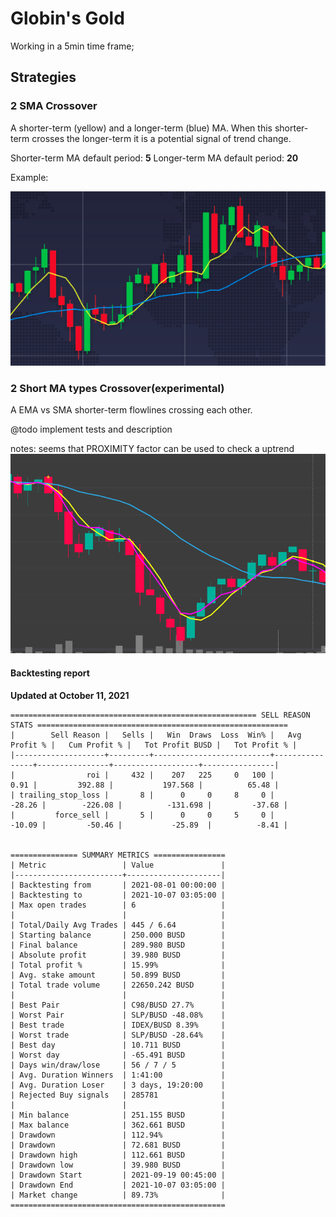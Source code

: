 # Globin's Gold

Working in a 5min time frame;

## Strategies

### 2 SMA Crossover
A shorter-term (yellow) and a longer-term (blue) MA. When this shorter-term crosses the longer-term it is a potential signal of trend change.

Shorter-term MA default period: **5**
Longer-term MA default period: **20**

Example:

![link](./images/2-sma-crossover.png "2 SMAs Crossover")

### 2 Short MA types Crossover(experimental)

A EMA vs SMA shorter-term flowlines crossing each other.

@todo implement tests and description

notes:
seems that PROXIMITY factor can be used to check a uptrend
![link](./images/2-shorter-term-ema-sma.png "2 Short MA types")

#### Backtesting report
**Updated at October 11, 2021**

```
======================================================= SELL REASON STATS ========================================================
|        Sell Reason |   Sells |   Win  Draws  Loss  Win% |   Avg Profit % |   Cum Profit % |   Tot Profit BUSD |   Tot Profit % |
|--------------------+---------+--------------------------+----------------+----------------+-------------------+----------------|
|                roi |     432 |    207   225     0   100 |           0.91 |         392.88 |           197.568 |          65.48 |
| trailing_stop_loss |       8 |      0     0     8     0 |         -28.26 |        -226.08 |          -131.698 |         -37.68 |
|         force_sell |       5 |      0     0     5     0 |         -10.09 |         -50.46 |           -25.89  |          -8.41 |


=============== SUMMARY METRICS ================
| Metric                 | Value               |
|------------------------+---------------------|
| Backtesting from       | 2021-08-01 00:00:00 |
| Backtesting to         | 2021-10-07 03:05:00 |
| Max open trades        | 6                   |
|                        |                     |
| Total/Daily Avg Trades | 445 / 6.64          |
| Starting balance       | 250.000 BUSD        |
| Final balance          | 289.980 BUSD        |
| Absolute profit        | 39.980 BUSD         |
| Total profit %         | 15.99%              |
| Avg. stake amount      | 50.899 BUSD         |
| Total trade volume     | 22650.242 BUSD      |
|                        |                     |
| Best Pair              | C98/BUSD 27.7%      |
| Worst Pair             | SLP/BUSD -48.08%    |
| Best trade             | IDEX/BUSD 8.39%     |
| Worst trade            | SLP/BUSD -28.64%    |
| Best day               | 10.711 BUSD         |
| Worst day              | -65.491 BUSD        |
| Days win/draw/lose     | 56 / 7 / 5          |
| Avg. Duration Winners  | 1:41:00             |
| Avg. Duration Loser    | 3 days, 19:20:00    |
| Rejected Buy signals   | 285781              |
|                        |                     |
| Min balance            | 251.155 BUSD        |
| Max balance            | 362.661 BUSD        |
| Drawdown               | 112.94%             |
| Drawdown               | 72.681 BUSD         |
| Drawdown high          | 112.661 BUSD        |
| Drawdown low           | 39.980 BUSD         |
| Drawdown Start         | 2021-09-19 00:45:00 |
| Drawdown End           | 2021-10-07 03:05:00 |
| Market change          | 89.73%              |
================================================
```